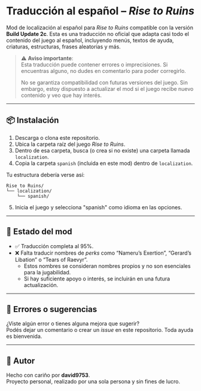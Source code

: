 # Traducción al español – *Rise to Ruins*

Mod de localización al español para *Rise to Ruins* compatible con la versión **Build Update 2c**. Esta es una traducción no oficial que adapta casi todo el contenido del juego al español, incluyendo menús, textos de ayuda, criaturas, estructuras, frases aleatorias y más.

> ⚠️ **Aviso importante**:  
> Esta traducción puede contener errores o imprecisiones. Si encuentras alguno, no dudes en comentarlo para poder corregirlo.  
>  
> No se garantiza compatibilidad con futuras versiones del juego. Sin embargo, estoy dispuesto a actualizar el mod si el juego recibe nuevo contenido y veo que hay interés.

---

## 📦 Instalación

1. Descarga o clona este repositorio.
2. Ubica la carpeta raíz del juego *Rise to Ruins*.
3. Dentro de esa carpeta, busca (o crea si no existe) una carpeta llamada `localization`.
4. Copia la carpeta `spanish` (incluida en este mod) dentro de `localization`.

Tu estructura debería verse así:

```
Rise to Ruins/
└── localization/
    └── spanish/
```

5. Inicia el juego y selecciona "spanish" como idioma en las opciones.

---

## 📌 Estado del mod

- ✅ Traducción completa al 95%.
- ❌ Falta traducir nombres de *perks* como “Nameru’s Exertion”, “Gerard’s Libation” o “Tears of Raevyr”.
  - Estos nombres se consideran nombres propios y no son esenciales para la jugabilidad.
  - Si hay suficiente apoyo o interés, se incluirán en una futura actualización.

---

## 📝 Errores o sugerencias

¿Viste algún error o tienes alguna mejora que sugerir?  
Podés dejar un comentario o crear un *issue* en este repositorio. Toda ayuda es bienvenida.

---

## 👤 Autor

Hecho con cariño por **david9753**.  
Proyecto personal, realizado por una sola persona y sin fines de lucro.
